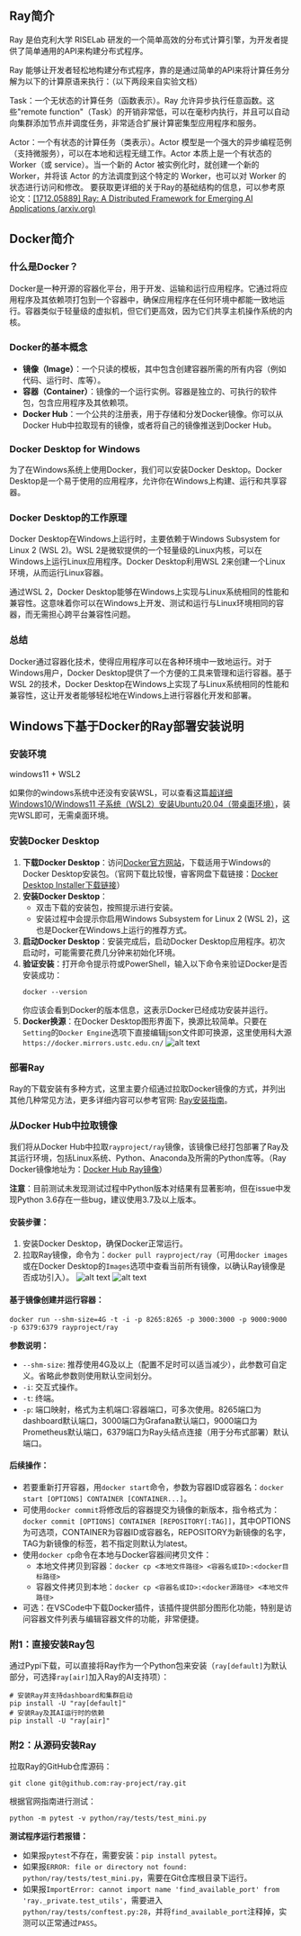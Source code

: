 ## Ray简介
Ray 是伯克利大学 RISELab 研发的一个简单高效的分布式计算引擎，为开发者提供了简单通用的API来构建分布式程序。

Ray 能够让开发者轻松地构建分布式程序，靠的是通过简单的API来将计算任务分解为以下的计算原语来执行：（以下两段来自实验文档）

Task：一个无状态的计算任务（函数表示）。Ray 允许异步执行任意函数。这些"remote function"（Task）的开销非常低，可以在毫秒内执行，并且可以自动向集群添加节点并调度任务，非常适合扩展计算密集型应用程序和服务。

Actor：一个有状态的计算任务（类表示）。Actor 模型是一个强大的异步编程范例（支持微服务），可以在本地和远程无缝工作。Actor 本质上是一个有状态的 Worker（或 service）。当一个新的 Actor 被实例化时，就创建一个新的 Worker，并将该 Actor 的方法调度到这个特定的 Worker，也可以对 Worker 的状态进行访问和修改。
要获取更详细的关于Ray的基础结构的信息，可以参考原论文：[[1712.05889] Ray: A Distributed Framework for Emerging AI Applications (arxiv.org)](https://arxiv.org/abs/1712.05889)

## Docker简介

### 什么是Docker？
Docker是一种开源的容器化平台，用于开发、运输和运行应用程序。它通过将应用程序及其依赖项打包到一个容器中，确保应用程序在任何环境中都能一致地运行。容器类似于轻量级的虚拟机，但它们更高效，因为它们共享主机操作系统的内核。

### Docker的基本概念
- **镜像（Image）**：一个只读的模板，其中包含创建容器所需的所有内容（例如代码、运行时、库等）。
- **容器（Container）**：镜像的一个运行实例。容器是独立的、可执行的软件包，包含应用程序及其依赖项。
- **Docker Hub**：一个公共的注册表，用于存储和分发Docker镜像。你可以从Docker Hub中拉取现有的镜像，或者将自己的镜像推送到Docker Hub。

### Docker Desktop for Windows
为了在Windows系统上使用Docker，我们可以安装Docker Desktop。Docker Desktop是一个易于使用的应用程序，允许你在Windows上构建、运行和共享容器。

### Docker Desktop的工作原理
Docker Desktop在Windows上运行时，主要依赖于Windows Subsystem for Linux 2 (WSL 2)。WSL 2是微软提供的一个轻量级的Linux内核，可以在Windows上运行Linux应用程序。Docker Desktop利用WSL 2来创建一个Linux环境，从而运行Linux容器。

通过WSL 2，Docker Desktop能够在Windows上实现与Linux系统相同的性能和兼容性。这意味着你可以在Windows上开发、测试和运行与Linux环境相同的容器，而无需担心跨平台兼容性问题。

### 总结
Docker通过容器化技术，使得应用程序可以在各种环境中一致地运行。对于Windows用户，Docker Desktop提供了一个方便的工具来管理和运行容器。基于WSL 2的技术，Docker Desktop在Windows上实现了与Linux系统相同的性能和兼容性，这让开发者能够轻松地在Windows上进行容器化开发和部署。

## Windows下基于Docker的Ray部署安装说明


### 安装环境

windows11 + WSL2

如果你的windows系统中还没有安装WSL，可以查看这篇[超详细Windows10/Windows11 子系统（WSL2）安装Ubuntu20.04（带桌面环境）](https://blog.csdn.net/weixin_44301630/article/details/122390018)，装完WSL即可，无需桌面环境。

### 安装Docker Desktop

1. **下载Docker Desktop**：访问[Docker官方网站](https://www.docker.com/products/docker-desktop)，下载适用于Windows的Docker Desktop安装包。（官网下载比较慢，睿客网盘下载链接：[Docker Desktop Installer下载链接](https://rec.ustc.edu.cn/share/c7148650-3236-11ef-b687-a55c4de42197)）
2. **安装Docker Desktop**：
   - 双击下载的安装包，按照提示进行安装。
   - 安装过程中会提示你启用Windows Subsystem for Linux 2 (WSL 2)，这也是Docker在Windows上运行的推荐方式。
3. **启动Docker Desktop**：安装完成后，启动Docker Desktop应用程序。初次启动时，可能需要花费几分钟来初始化环境。
4. **验证安装**：打开命令提示符或PowerShell，输入以下命令来验证Docker是否安装成功：
   ```shell
   docker --version
   ```
   你应该会看到Docker的版本信息，这表示Docker已经成功安装并运行。
5. **Docker换源**：在Docker Desktop图形界面下，换源比较简单。只要在`Setting`的`Docker Engine`选项下直接编辑json文件即可换源，这里使用科大源`https://docker.mirrors.ustc.edu.cn/`
![alt text](src/25c018bf99946fe7f32645df4a19d183.png)

### 部署Ray
Ray的下载安装有多种方式，这里主要介绍通过拉取Docker镜像的方式，并列出其他几种常见方法，更多详细内容可以参考官网: [Ray安装指南](https://docs.ray.io/en/latest/ray-overview/installation.html#building-ray-from-source)。

### 从Docker Hub中拉取镜像
我们将从Docker Hub中拉取`rayproject/ray`镜像，该镜像已经打包部署了Ray及其运行环境，包括Linux系统、Python、Anaconda及所需的Python库等。（Ray Docker镜像地址为：[Docker Hub Ray镜像](https://hub.docker.com/r/rayproject/ray)）

**注意**：目前测试未发现测试过程中Python版本对结果有显著影响，但在issue中发现Python 3.6存在一些bug，建议使用3.7及以上版本。

#### 安装步骤：

1. 安装Docker Desktop，确保Docker正常运行。
2. 拉取Ray镜像，命令为：`docker pull rayproject/ray`（可用`docker images`或在Docker Desktop的`Images`选项中查看当前所有镜像，以确认Ray镜像是否成功引入）。
![alt text](src/image.png)
![alt text](src/c4a0b46b99d024dad6e8407546b0da41.png)

#### 基于镜像创建并运行容器：

```shell
docker run --shm-size=4G -t -i -p 8265:8265 -p 3000:3000 -p 9000:9000 -p 6379:6379 rayproject/ray
```

**参数说明：**
- `--shm-size`: 推荐使用4G及以上（配置不足时可以适当减少），此参数可自定义。省略此参数则使用默认空间划分。
- `-i`: 交互式操作。
- `-t`: 终端。
- `-p`: 端口映射，格式为主机端口:容器端口，可多次使用。8265端口为dashboard默认端口，3000端口为Grafana默认端口，9000端口为Prometheus默认端口，6379端口为Ray头结点连接（用于分布式部署）默认端口。

#### 后续操作：
- 若要重新打开容器，用`docker start`命令，参数为容器ID或容器名：`docker start [OPTIONS] CONTAINER [CONTAINER...]`。
- 可使用`docker commit`将修改后的容器提交为镜像的新版本，指令格式为：`docker commit [OPTIONS] CONTAINER [REPOSITORY[:TAG]]`，其中OPTIONS为可选项，CONTAINER为容器ID或容器名，REPOSITORY为新镜像的名字，TAG为新镜像的标签，若不指定则默认为latest。
- 使用`docker cp`命令在本地与Docker容器间拷贝文件：
  - 本地文件拷贝到容器：`docker cp <本地文件路径> <容器名或ID>:<docker目标路径>`
  - 容器文件拷贝到本地：`docker cp <容器名或ID>:<docker源路径> <本地文件路径>`
- 可选：在VSCode中下载Docker插件，该插件提供部分图形化功能，特别是访问容器文件列表与编辑容器文件的功能，非常便捷。

### 附1：直接安装Ray包
通过Pypi下载，可以直接将Ray作为一个Python包来安装（`ray[default]`为默认部分，可选择`ray[air]`加入Ray的AI支持项）：
```shell
# 安装Ray并支持dashboard和集群启动
pip install -U "ray[default]"
# 安装Ray及其AI运行时的依赖
pip install -U "ray[air]"
```

### 附2：从源码安装Ray
拉取Ray的GitHub仓库源码：
```shell
git clone git@github.com:ray-project/ray.git
```
根据官网指南进行测试：
```shell
python -m pytest -v python/ray/tests/test_mini.py
```
**测试程序运行若报错：**
- 如果报`pytest`不存在，需要安装：`pip install pytest`。
- 如果报`ERROR: file or directory not found: python/ray/tests/test_mini.py`，需要在Git仓库根目录下运行。
- 如果报`ImportError: cannot import name 'find_available_port' from 'ray._private.test_utils'`，需要进入`python/ray/tests/conftest.py:28`，并将`find_available_port`注释掉，实测可以正常通过`PASS`。